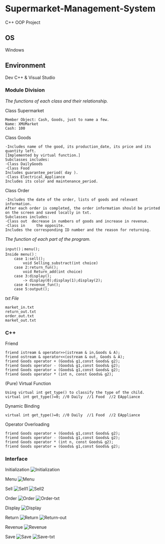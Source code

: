 # Supermarket-Management-System
 C++ OOP Project

## OS
Windows
## Environment
Dev C++ & Visual Studio

### Module Division
*The functions of each class and their relationship.*

Class Supermarket

    Member Object: Cash, Goods, just to name a few.
    Name: XMUMarket 
    Cash: 100

Class Goods	

    ·Includes name of the good, its production_date, its price and its quantity left.
    [Implemented by virtual function.] 
    Subclasses includes:
    ·Class DailyGoods 
    ·Class Food
    Includes guarantee_period( day ). 
    ·Class Electrical_Appliance
    Includes its color and maintenance_period. 

Class Order

    ·Includes the date of the order, lists of goods and relevant information.
    After each order is completed, the order information should be printed on the screen and saved locally in txt.
    Subclasses includes:
    ·Class out  decrease in numbers of goods and increase in revenue.
    ·Class in     the opposite.
    Includes the corresponding ID number and the reason for returning. 

*The function of each part of the program.*

    input()；menu();
    Inside menu()：
        case 1:sell();
            void Selling_substract(int choice)
        case 2:return_fun();
            void Return_add(int choice) 
        case 3:display();
            -> display(0);display(1);display(2);
        case 4:revenue_fun(); 
        case 5:output(); 

*txt File*

    market_in.txt  
    return_out.txt  
    order_out.txt  
    market_out.txt  

### C++ 
Friend

    friend istream & operator>>(istream & in,Goods & A);
    friend ostream & operator<<(ostream & out, Goods & A);
    friend Goods operator + (Goods& g1,const Goods& g2);
    friend Goods operator - (Goods& g1,const Goods& g2);
    friend Goods operator = (Goods& g1,const Goods& g2);
    friend Goods operator * (int n, const Goods& g2);

(Pure) Virtual Function

    Using virtual int get_type() to classify the type of the child.
    virtual int get_type()=0; //0 Daily  //1 Food  //2 EAppliance

Dynamic Binding

    virtual int get_type()=0; //0 Daily  //1 Food  //2 EAppliance
    
Operator Overloading

    friend Goods operator + (Goods& g1,const Goods& g2);
    friend Goods operator - (Goods& g1,const Goods& g2);
    friend Goods operator * (int n, const Goods& g2);
    friend Goods operator = (Goods& g1,const Goods& g2);

### Interface
Initialization
![Initialization](Photo/Initialization.png)

Menu
![Menu](Photo/Menu.png)

Sell
![Sell1](Photo/Sell1.png)
![Sell2](Photo/Sell2.png)

Order
![Order](Photo/Order.png)
![Order-txt](Photo/Order-txt.png)

Display
![Display](Photo/Display.png)

Return
![Return](Photo/Return.png)
![Return-out](Photo/Return-out.png)

Revenue
![Revenue](Photo/Revenue.png)

Save
![Save](Photo/Save.png)
![Save-txt](Photo/Save-txt.png)